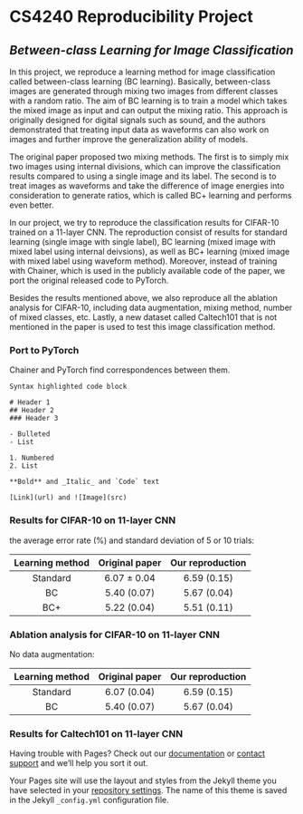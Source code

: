 # CS4240 Reproducibility Project

## _Between-class Learning for Image Classification_

In this project, we reproduce a learning method for image classification called between-class learning (BC learning). Basically, between-class images are generated through mixing two images from different classes with a random ratio. The aim of BC learning is to train a model which takes the mixed image as input and can output the mixing ratio. This approach is originally designed for digital signals such as sound, and the authors demonstrated that treating input data as waveforms can also work on images and further improve the generalization ability of models. 

The original paper proposed two mixing methods. The first is to simply mix two images using internal divisions, which can improve the classification results compared to using a single image and its label. The second is to treat images as waveforms and take the difference of image energies into consideration to generate ratios, which is called BC+ learning and performs even better.

In our project, we try to reproduce the classification results for CIFAR-10 trained on a 11-layer CNN. The reproduction consist of results for standard learning (single image with single label), BC learning (mixed image with mixed label using internal deivsions), as well as BC+ learning (mixed image with mixed label using waveform method). Moreover, instead of training with Chainer, which is used in the publicly available code of the paper, we port the original released code to PyTorch.

Besides the results mentioned above, we also reproduce all the ablation analysis for CIFAR-10, including data augmentation, mixing method, number of mixed classes, etc. Lastly, a new dataset called Caltech101 that is not mentioned in the paper is used to test this image classification method. 

### Port to PyTorch

Chainer and PyTorch 
find correspondences between them.

```
Syntax highlighted code block

# Header 1
## Header 2
### Header 3

- Bulleted
- List

1. Numbered
2. List

**Bold** and _Italic_ and `Code` text

[Link](url) and ![Image](src)
```

### Results for CIFAR-10 on 11-layer CNN

the average error rate (%) and standard deviation of 5 or 10 trials:

| Learning method| Original paper | Our reproduction |
|      :----:    |     :----:     |      :----:      |
|     Standard   |   6.07 $\pm$ 0.04  |    6.59 (0.15)   | 
|        BC      |   5.40 (0.07)  |    5.67 (0.04)   | 
|       BC+      |   5.22 (0.04)  |    5.51 (0.11)   | 


### Ablation analysis for CIFAR-10 on 11-layer CNN

No data augmentation:

| Learning method| Original paper | Our reproduction |
|      :----:    |     :----:     |      :----:      |
|     Standard   |   6.07 (0.04)  |    6.59 (0.15)   | 
|        BC      |   5.40 (0.07)  |    5.67 (0.04)   |  

### Results for Caltech101 on 11-layer CNN

Having trouble with Pages? Check out our [documentation](https://help.github.com/categories/github-pages-basics/) or [contact support](https://github.com/contact) and we’ll help you sort it out.

Your Pages site will use the layout and styles from the Jekyll theme you have selected in your [repository settings](https://github.com/bbbaiqian/bbbaiqian.github.io/settings). The name of this theme is saved in the Jekyll `_config.yml` configuration file.
